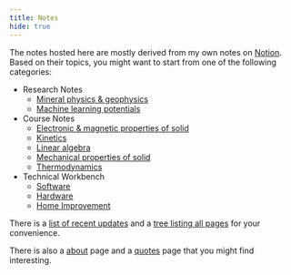 ```yaml
---
title: Notes
hide: true
---
```


The notes hosted here are mostly derived from my own notes on [Notion](https://notion.so/).
Based on their topics, you might want to start from one of the following categories:

- Research Notes
  - [Mineral physics & geophysics](mphys)
  - [Machine learning potentials](ml-potential)
- Course Notes
  - [Electronic & magnetic properties of solid](em-properties)
  - [Kinetics](kinetics)
  - [Linear algebra](linear-algebra)
  - [Mechanical properties of solid](mech-properties)
  - [Thermodynamics](thermodynamics)
- Technical Workbench
  - [Software](software)
  - [Hardware](hardware)
  - [Home Improvement](home-improvement)

There is a [list of recent updates](../updates) and a [tree listing all pages](tree) for your convenience.

There is also a [about](../about) page and a [quotes](../quotes) page that you might find interesting.
